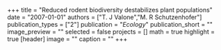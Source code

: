 +++
title = "Reduced rodent biodiversity destabilizes plant populations"
date = "2007-01-01"
authors = ["T. J Valone","M. R Schutzenhofer"]
publication_types = ["2"]
publication = "_Ecology_"
publication_short = ""
image_preview = ""
selected = false
projects = []
math = true
highlight = true
[header]
image = ""
caption = ""
+++

